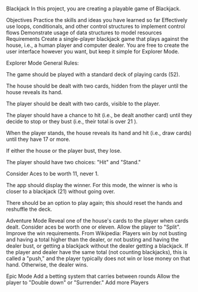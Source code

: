 Blackjack
In this project, you are creating a playable game of Blackjack.

Objectives
Practice the skills and ideas you have learned so far
Effectively use loops, conditionals, and other control structures to implement control flows
Demonstrate usage of data structures to model resources
Requirements
Create a single-player blackjack game that plays against the house, i.e., a human player and computer dealer. You are free to create the user interface however you want, but keep it simple for Explorer Mode.

Explorer Mode
General Rules:

The game should be played with a standard deck of playing cards (52).

The house should be dealt with two cards, hidden from the player until the house reveals its hand.

The player should be dealt with two cards, visible to the player.

The player should have a chance to hit (i.e., be dealt another card) until they decide to stop or they bust (i.e., their total is over 21 ).

When the player stands, the house reveals its hand and hit (i.e., draw cards) until they have 17 or more.

If either the house or the player bust, they lose.

The player should have two choices: "Hit" and "Stand."

Consider Aces to be worth 11, never 1.

The app should display the winner. For this mode, the winner is who is closer to a blackjack (21) without going over.

There should be an option to play again; this should reset the hands and reshuffle the deck.

Adventure Mode
Reveal one of the house's cards to the player when cards dealt.
Consider aces be worth one or eleven.
Allow the player to "Split".
Improve the win requirements. From Wikipedia:
Players win by not busting and having a total higher than the dealer, or not busting and having the dealer bust, or getting a blackjack without the dealer getting a blackjack. If the player and dealer have the same total (not counting blackjacks), this is called a "push," and the player typically does not win or lose money on that hand. Otherwise, the dealer wins.

Epic Mode
Add a betting system that carries between rounds
Allow the player to "Double down" or "Surrender."
Add more Players
